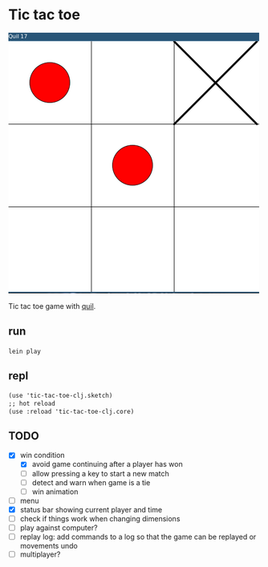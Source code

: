 # Tic tac toe

![screenshot](./tictactoe.png)

Tic tac toe game with [quil](https://github.com/quil/quil).

## run
`lein play`

## repl
```
(use 'tic-tac-toe-clj.sketch)
;; hot reload
(use :reload 'tic-tac-toe-clj.core)
```

## TODO
- [X] win condition
  - [X] avoid game continuing after a player has won 
  - [ ] allow pressing a key to start a new match
  - [ ] detect and warn when game is a tie
  - [ ] win animation
- [ ] menu
- [X] status bar showing current player and time
- [ ] check if things work when changing dimensions
- [ ] play against computer?
- [ ] replay log: add commands to a log so that the game can be replayed or movements undo
- [ ] multiplayer?

